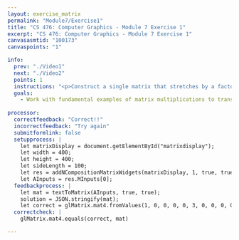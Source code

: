 ```yaml
---
layout: exercise_matrix
permalink: "Module7/Exercise1"
title: "CS 476: Computer Graphics - Module 7 Exercise 1"
excerpt: "CS 476: Computer Graphics - Module 7 Exercise 1"
canvasasmtid: "100173"
canvaspoints: "1"

info:
  prev: "./Video1"
  next: "./Video2"
  points: 1
  instructions: "<p>Construct a single matrix that stretches by a factor of 3 in the y direction, and which then translates by the vector (1, 2, -1)</p><div id = \"matrixdisplay\"></div>"
  goals:
    - Work with fundamental examples of matrix multiplications to transform 3D shapes
    
processor:  
  correctfeedback: "Correct!!" 
  incorrectfeedback: "Try again"
  submitformlink: false
  setupprocess: |
    let matrixDisplay = document.getElementById("matrixdisplay");
    let width = 400;
    let height = 400;
    let sideLength = 100;
    let res = addNCompositionMatrixWidgets(matrixDisplay, 1, true, true, width, height, sideLength, [], shaderPath, meshesPath);
    let AInputs = res.MInputs[0];
  feedbackprocess: | 
    let mat = textToMatrix(AInputs, true, true); 
    solution = JSON.stringify(mat);
    let correct = glMatrix.mat4.fromValues(1, 0, 0, 0, 0, 3, 0, 0, 0, 0, 1, 0, 1, 2, -1, 1);
  correctcheck: |
    glMatrix.mat4.equals(correct, mat) 

---
```

